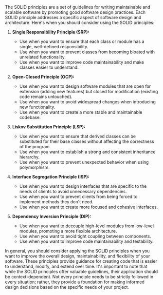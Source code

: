 The SOLID principles are a set of guidelines for writing maintainable and scalable software by promoting good software design practices. Each SOLID principle addresses a specific aspect of software design and architecture. Here's when you should consider using the SOLID principles:

1. **Single Responsibility Principle (SRP):**
   - Use when you want to ensure that each class or module has a single, well-defined responsibility.
   - Use when you want to prevent classes from becoming bloated with unrelated functionality.
   - Use when you want to improve code maintainability and make classes easier to understand.

2. **Open-Closed Principle (OCP):**
   - Use when you want to design software modules that are open for extension (adding new features) but closed for modification (existing code remains untouched).
   - Use when you want to avoid widespread changes when introducing new functionality.
   - Use when you want to create a more stable and maintainable codebase.

3. **Liskov Substitution Principle (LSP):**
   - Use when you want to ensure that derived classes can be substituted for their base classes without affecting the correctness of the program.
   - Use when you want to establish a strong and consistent inheritance hierarchy.
   - Use when you want to prevent unexpected behavior when using polymorphism.

4. **Interface Segregation Principle (ISP):**
   - Use when you want to design interfaces that are specific to the needs of clients to avoid unnecessary dependencies.
   - Use when you want to prevent clients from being forced to implement methods they don't need.
   - Use when you want to create more focused and cohesive interfaces.

5. **Dependency Inversion Principle (DIP):**
   - Use when you want to decouple high-level modules from low-level modules, promoting a more flexible architecture.
   - Use when you want to avoid tight coupling between components.
   - Use when you want to improve code maintainability and testability.

In general, you should consider applying the SOLID principles when you want to improve the overall design, maintainability, and flexibility of your software. These principles provide guidance for creating code that is easier to understand, modify, and extend over time. It's important to note that while the SOLID principles offer valuable guidelines, their application should be context-dependent. Not every principle needs to be strictly followed in every situation; rather, they provide a foundation for making informed design decisions based on the specific needs of your project.
